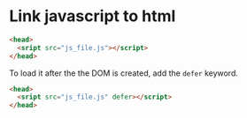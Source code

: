 # Link javascript to html

```html
<head>
  <sript src="js_file.js"></script>
</head>
```

To load it after the the DOM is created, add the `defer` keyword.

```html
<head>
  <sript src="js_file.js" defer></script>
</head>

```
